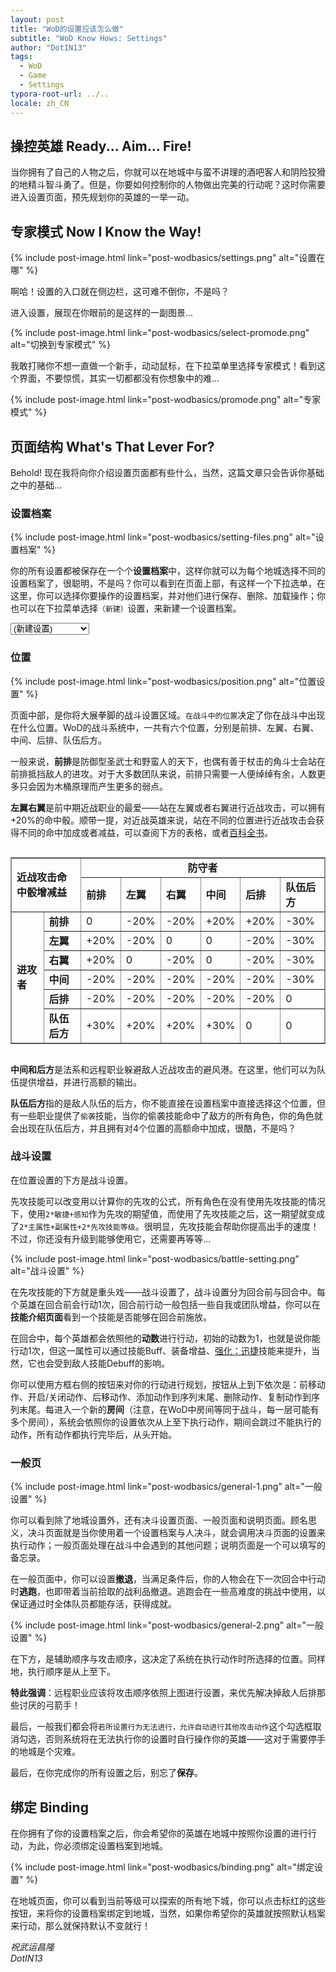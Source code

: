 ```yaml
---
layout: post
title: "WoD的设置应该怎么做"
subtitle: "WoD Know Hows: Settings"
author: "DotIN13"
tags:
  - WoD
  - Game
  - Settings
typora-root-url: ../..
locale: zh_CN
---
```


<style>
    .post img {
        border: solid 2px #e3e3e3;
        border-radius: 5px;
    }
</style>

## 操控英雄 Ready... Aim... Fire!

当你拥有了自己的人物之后，你就可以在地城中与蛮不讲理的酒吧客人和阴险狡猾的地精斗智斗勇了。但是，你要如何控制你的人物做出完美的行动呢？这时你需要进入设置页面，预先规划你的英雄的一举一动。

## 专家模式 Now I Know the Way!

{% include post-image.html link="post-wodbasics/settings.png" alt="设置在哪" %}

啊哈！设置的入口就在侧边栏，这可难不倒你，不是吗？

进入设置，展现在你眼前的是这样的一副图景...

{% include post-image.html link="post-wodbasics/select-promode.png" alt="切换到专家模式" %}

我敢打赌你不想一直做一个新手，动动鼠标，在下拉菜单里选择专家模式！看到这个界面，不要惊慌，其实一切都都没有你想象中的难...

{% include post-image.html link="post-wodbasics/promode.png" alt="专家模式" %}

## 页面结构 What's That Lever For?

Behold! 现在我将向你介绍设置页面都有些什么，当然，这篇文章只会告诉你基础之中的基础...

### 设置档案

{% include post-image.html link="post-wodbasics/setting-files.png" alt="设置档案" %}

你的所有设置都被保存在一个个**设置档案**中，这样你就可以为每个地城选择不同的设置档案了，很聪明，不是吗？你可以看到在页面上部，有这样一个下拉选单，在这里，你可以选择你要操作的设置档案，并对他们进行保存、删除、加载操作；你也可以在下拉菜单选择`（新建）`设置，来新建一个设置档案。

<select size="1" class="" style="display: inline;"><option>(新建设置)</option><option>1 默认 (默认地城)</option><option>(新建设置)</option></select>

### 位置

{% include post-image.html link="post-wodbasics/position.png" alt="位置设置" %}

页面中部，是你将大展拳脚的战斗设置区域。`在战斗中的位置`决定了你在战斗中出现在什么位置。WoD的战斗系统中，一共有六个位置，分别是前排、左翼、右翼、中间、后排、队伍后方。

一般来说，**前排**是防御型圣武士和野蛮人的天下，也偶有善于杖击的角斗士会站在前排抵挡敌人的进攻。对于大多数团队来说，前排只需要一人便绰绰有余，人数更多只会因为木桶原理而产生更多的弱点。

**左翼右翼**是前中期近战职业的最爱——站在左翼或者右翼进行近战攻击，可以拥有+20%的命中骰。顺带一提，对近战英雄来说，站在不同的位置进行近战攻击会获得不同的命中加成或者减益，可以查阅下方的表格，或者[百科全书](http://world-of-dungeons.org/ency/战斗系统_-_近战)。

<div style="overflow-x: auto;"><table border="2" cellpadding="4" style="empty-cells:show; border-width:1px; border-style:solid; border-color:#909090; border-collapse:collapse"><tbody><tr><td colspan="2" rowspan="2"><b>近战攻击命中骰增减益</b></td><td colspan="6" align="center"><b>防守者</b></td></tr><tr><td><b>前排</b></td><td><b>左翼</b></td><td><b>右翼</b></td><td><b>中间</b></td><td><b>后排</b></td><td><b>队伍后方</b></td></tr><tr><td rowspan="6"><b>进攻者</b></td><td><b>前排</b></td><td> 0</td><td> -20%</td><td> -20%</td><td> +20%</td><td> +20%</td><td> -30%</td></tr><tr><td><b>左翼</b></td><td> +20%</td><td> -20%</td><td> 0</td><td> 0</td><td> -20%</td><td> -30%</td></tr><tr><td><b>右翼</b></td><td> +20%</td><td> 0</td><td> -20%</td><td> 0</td><td> -20%</td><td> -30%</td></tr><tr><td><b>中间</b></td><td> -20%</td><td> -20%</td><td> -20%</td><td> -20%</td><td> -20%</td><td> -30%</td></tr><tr><td><b>后排</b></td><td> -20%</td><td> -20%</td><td> -20%</td><td> -20%</td><td> -20%</td><td> 0</td></tr><tr><td><b>队伍后方</b></td><td> +30%</td><td> +20%</td><td> +20%</td><td> +30%</td><td> 0</td><td> 0</td></tr></tbody></table></div>

**中间和后方**是法系和远程职业躲避敌人近战攻击的避风港。在这里，他们可以为队伍提供增益，并进行高额的输出。

**队伍后方**指的是敌人队伍的后方，你不能直接在设置档案中直接选择这个位置，但有一些职业提供了`偷袭`技能，当你的偷袭技能命中了敌方的所有角色，你的角色就会出现在队伍后方，并且拥有对4个位置的高额命中加成，很酷，不是吗？

### 战斗设置

在位置设置的下方是战斗设置。

先攻技能可以改变用以计算你的先攻的公式，所有角色在没有使用先攻技能的情况下，使用`2*敏捷+感知`作为先攻的期望值，而使用了先攻技能之后，这一期望就变成了`2*主属性+副属性+2*先攻技能等级`。很明显，先攻技能会帮助你提高出手的速度！不过，你还没有升级到能够使用它，还需要再等等...

{% include post-image.html link="post-wodbasics/battle-setting.png" alt="战斗设置" %}

在先攻技能的下方就是重头戏——战斗设置了，战斗设置分为回合前与回合中。每个英雄在回合前会行动1次，回合前行动一般包括一些自我或团队增益，你可以在**技能介绍页面**看到一个技能是否能够在回合前施放。

在回合中，每个英雄都会依照他的**动数**进行行动，初始的动数为1，也就是说你能行动1次，但这一属性可以通过技能Buff、装备增益、[强化：迅捷](http://canto.world-of-dungeons.org/wod/spiel/hero/skill.php?name=强化：迅捷)技能来提升，当然，它也会受到敌人技能Debuff的影响。

你可以使用方框右侧的按钮来对你的行动进行规划，按钮从上到下依次是：前移动作、开启/关闭动作、后移动作、添加动作到序列末尾、删除动作、复制动作到序列末尾。每进入一个新的**房间**（注意，在WoD中房间等同于战斗，每一层可能有多个房间），系统会依照你的设置依次从上至下执行动作，期间会跳过不能执行的动作，所有动作都执行完毕后，从头开始。

### 一般页

{% include post-image.html link="post-wodbasics/general-1.png" alt="一般设置" %}

你可以看到除了地城设置外，还有决斗设置页面、一般页面和说明页面。顾名思义，决斗页面就是当你使用着一个设置档案与人决斗，就会调用决斗页面的设置来执行动作；一般页面处理在战斗中会遇到的其他问题；说明页面是一个可以填写的备忘录。

在一般页面中，你可以设置**撤退**，当满足条件后，你的人物会在下一次回合中行动时**逃跑**，也即带着当前拾取的战利品撤退。逃跑会在一些高难度的挑战中使用，以保证通过时全体队员都能存活，获得成就。

{% include post-image.html link="post-wodbasics/general-2.png" alt="一般设置" %}

在下方，是辅助顺序与攻击顺序，这决定了系统在执行动作时所选择的位置。同样地，执行顺序是从上至下。

**特此强调**：远程职业应该将攻击顺序依照上图进行设置，来优先解决掉敌人后排那些讨厌的弓箭手！

最后，一般我们都会将`若所设置行为无法进行，允许自动进行其他攻击动作`这个勾选框取消勾选，否则系统将在无法执行你的设置时自行操作你的英雄——这对于需要停手的地城是个灾难。

最后，在你完成你的所有设置之后，别忘了**保存**。

## 绑定 Binding

在你拥有了你的设置档案之后，你会希望你的英雄在地城中按照你设置的进行行动，为此，你必须绑定设置档案到地城。

{% include post-image.html link="post-wodbasics/binding.png" alt="绑定设置" %}

在地城页面，你可以看到当前等级可以探索的所有地下城，你可以点击标红的这些按钮，来将你的设置档案绑定到地城，当然，如果你希望你的英雄就按照默认档案来行动，那么就保持默认不变就行！



*祝武运昌隆  
DotIN13*